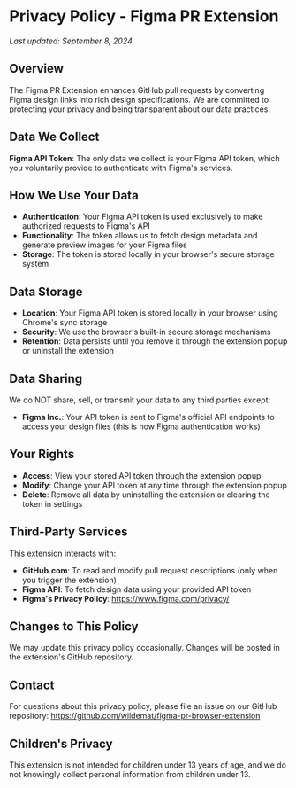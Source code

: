 # Privacy Policy - Figma PR Extension

_Last updated: September 8, 2024_

## Overview

The Figma PR Extension enhances GitHub pull requests by converting Figma design links into rich design specifications. We are committed to protecting your privacy and being transparent about our data practices.

## Data We Collect

**Figma API Token**: The only data we collect is your Figma API token, which you voluntarily provide to authenticate with Figma's services.

## How We Use Your Data

- **Authentication**: Your Figma API token is used exclusively to make authorized requests to Figma's API
- **Functionality**: The token allows us to fetch design metadata and generate preview images for your Figma files
- **Storage**: The token is stored locally in your browser's secure storage system

## Data Storage

- **Location**: Your Figma API token is stored locally in your browser using Chrome's sync storage
- **Security**: We use the browser's built-in secure storage mechanisms
- **Retention**: Data persists until you remove it through the extension popup or uninstall the extension

## Data Sharing

We do NOT share, sell, or transmit your data to any third parties except:

- **Figma Inc.**: Your API token is sent to Figma's official API endpoints to access your design files (this is how Figma authentication works)

## Your Rights

- **Access**: View your stored API token through the extension popup
- **Modify**: Change your API token at any time through the extension popup
- **Delete**: Remove all data by uninstalling the extension or clearing the token in settings

## Third-Party Services

This extension interacts with:

- **GitHub.com**: To read and modify pull request descriptions (only when you trigger the extension)
- **Figma API**: To fetch design data using your provided API token
- **Figma's Privacy Policy**: https://www.figma.com/privacy/

## Changes to This Policy

We may update this privacy policy occasionally. Changes will be posted in the extension's GitHub repository.

## Contact

For questions about this privacy policy, please file an issue on our GitHub repository: https://github.com/wildemat/figma-pr-browser-extension

## Children's Privacy

This extension is not intended for children under 13 years of age, and we do not knowingly collect personal information from children under 13.
